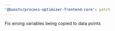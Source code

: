 ```yaml
---
'@boostv/process-optimizer-frontend-core': patch
---
```


Fix wrong variables being copied to data points
